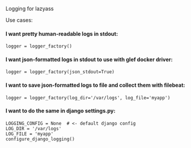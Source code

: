 Logging for lazyass

Use cases:

#### I want pretty human-readable logs in stdout:
`
logger = logger_factory()
`

#### I want json-formatted logs in stdout to use with glef docker driver:
`
logger = logger_factory(json_stdout=True)
`

#### I want to save json-formatted logs to file and collect them with filebeat:
`
logger = logger_factory(log_dir='/var/logs', log_file='myapp')
`

#### I want to do the same in django settings.py:

```
LOGGING_CONFIG = None  # <- default django config
LOG_DIR = '/var/logs'
LOG_FILE = 'myapp'
configure_django_logging()
```
